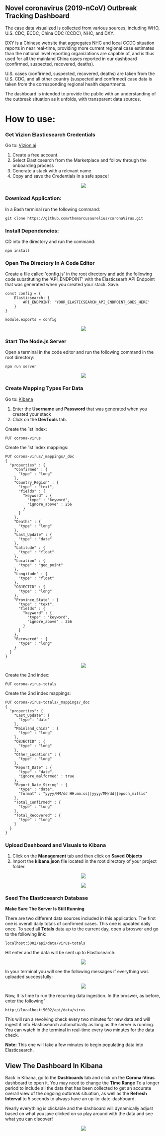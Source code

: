 ## Novel coronavirus (2019-nCoV) Outbreak Tracking Dashboard

The case data visualized is collected from various sources, including WHO, U.S. CDC, ECDC, China CDC (CCDC), NHC, and DXY. 

DXY is a Chinese website that aggregates NHC and local CCDC situation reports in near real-time, providing more current regional case estimates than the national level reporting organizations are capable of, and is thus used for all the mainland China cases reported in our dashboard (confirmed, suspected, recovered, deaths). 

U.S. cases (confirmed, suspected, recovered, deaths) are taken from the U.S. CDC, and all other country (suspected and confirmed) case data is taken from the corresponding regional health departments. 

The dashboard is intended to provide the public with an understanding of the outbreak situation as it unfolds, with transparent data sources.

# How to use:

### Get Vizion Elasticsearch Credentials

Go to: [Vizion.ai](https://app.vizion.ai/)

1. Create a free account.
2. Select Elasticsearch from the Marketplace and follow through the onboarding process
3. Generate a stack with a relevant name
4. Copy and save the Credentials in a safe space!

  <p align="center">
    <img src="https://giant.gfycat.com/SpiffyBlindCobra.gif">
  </p>
  
  

 


### Download Application:
In a Bash terminal run the following command:

```
git clone https://github.com/themarcusaurelius/coronaVirus.git
```


### Install Dependencies:
CD into the directory and run the command:

```
npm install
```

### Open The Directory In A Code Editor
Create a file called 'config.js' in the root directory and add the following code substituting the 'API_ENDPOINT' with the Elasticsearh API Endpoint that was generated when you created your stack. Save.

```
const config = {
    Elasticsearch: {
        API_ENDPOINT: 'YOUR_ELASTICSEARCH_API_ENDPOINT_GOES_HERE'
    }
}

module.exports = config
```

<p align="center">
  <img src="https://i.imgur.com/8BseA0C.png">
</p>


### Start The Node.js Server
Open a terminal in the code editor and run the following command in the root directory:

```
npm run server
```
<p align="center">
  <img src="https://i.imgur.com/Jg4L1Bx.png">
</p>

### Create Mapping Types For Data
Go to: [Kibana](https://app.vizion.ai/kibana/app/my_login)

1. Enter the <b>Username</b> and <b>Password</b> that was generated when you created your stack
2. Click on the <b>DevTools</b> tab.

Create the 1st index:

```
PUT corona-virus
```

Create the 1st index mappings:
```
PUT corona-virus/_mappings/_doc 
{
  "properties" : {
    "Confirmed" : {
      "type" : "long"
    },
    "Country_Region" : {
      "type" : "text",
      "fields" : {
        "keyword" : {
          "type" : "keyword",
          "ignore_above" : 256
        }
      }
    },
    "Deaths" : {
      "type" : "long"
    },
    "Last_Update" : {
      "type" : "date"
    },
    "Latitude" : {
      "type" : "float"
    },
    "Location" : {
      "type" : "geo_point"
    },
    "Longitude" : {
      "type" : "float"
    },
    "OBJECTID" : {
      "type" : "long"
    },
    "Province_State" : {
      "type" : "text",
      "fields" : {
        "keyword" : {
          "type" : "keyword",
          "ignore_above" : 256
        }
      }
    },
    "Recovered" : {
      "type" : "long"
    }
  }
}
```

<p align="center">
  <img src="https://i.imgur.com/eTWkOd0.png">
</p>

Create the 2nd index:
```
PUT corona-virus-totals
```

Create the 2nd index mappings:
```
PUT corona-virus-totals/_mappings/_doc 
{
  "properties": {
    "Last_Update": {
      "type": "date"
    },
    "Mainland_China" : {
      "type" : "long"
    },
    "OBJECTID" : {
      "type" : "long"
    },
    "Other_Locations" : {
      "type" : "long"
    },
    "Report_Date" : {
      "type" : "date",
      "ignore_malformed" : true
    },
    "Report_Date_String" : {
      "type" : "date",
      "format" : "yyyy/MM/dd HH:mm:ss||yyyy/MM/dd||epoch_millis"
    },
    "Total_Confirmed" : {
      "type" : "long"
    },
    "Total_Recovered" : {
      "type" : "long"
    }
  }
}
```


### Upload Dashboard and Visuals to Kibana
1. Click on the <b>Management</b> tab and then click on <b>Saved Objects</b>
2. Import the <b>kibana.json</b> file located in the root directory of your project folder.

<p align="center">
  <img src="https://i.imgur.com/ejX1Rr4.png">
</p>

<p align="center">
  <img src="https://i.imgur.com/0GU0CiG.png">
</p>


### Seed The Elasticsearch Database

<b>Make Sure The Server Is Still Running</b>

There are two different data sources included in this application. The first one is overall daily totals of confirmed cases. This one is updated daily once. To seed all <b>Totals</b> data up to the current day, open a broswer and go to the following link: 
```
localhost:5002/api/data/virus-totals
```
Hit enter and the data will be sent up to Elasticsearch:

<p align="center">
  <img src="https://i.imgur.com/2aoANI4.png">
</p>

In your terminal you will see the following messages if everything was uploaded successfully:
<p align="center">
  <img src="https://i.imgur.com/PYLb5Cb.png">
</p>

Now, It is time to run the recurring data ingestion. In the broswer, as before, enter the following"
```
http://localhost:5002/api/data/virus
```

This will run a revolving check every two minutes for new data and will ingest it into Elasticsearch automatically as long as the server is running. You can watch in the terminal in real-time every two minutes for the data check. 

<b>Note:</b> This one will take a few minutes to begin populating data into Elasticsearch.

## View The Dashboard In Kibana

Back in Kibana, go to the <b>Dashboards</b> tab and click on the <b>Corona-Virus</b> dashboard to open it. You may need to change the <b>Time Range</b> To a longer period to include all the data that has been collected to get an accurate overall view of the ongoing outbreak situation, as well as the <b>Refresh Interval</b> to 5 seconds to always have an up-to-date-dashboard.


Nearly everything is clickable and the dashboard will dynamically adjust based on what you jave clicked on so play around with the data and see what you can discover!

<p align="center">
  <img src="https://i.imgur.com/pegZHkx.png">
</p>









